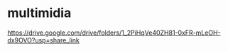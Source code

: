# multimidia
https://drive.google.com/drive/folders/1_2PiHqVe40ZH81-0xFR-mLeOH-dx9OVO?usp=share_link
